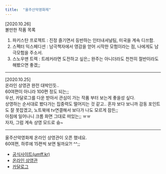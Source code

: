 ```yaml
---
title:  "울주산악영화제"
---
```


[2020.10.26]  
볼만한 작품 목록  
1. 파키스탄 프로젝트 : 진정 즐기면서 등반하는 인터내셔널팀, 미국을 계속 디쓰함.
2. 스펙터 익스페디션 : 남극책자에서 영감을 얻어 시작한 모험이라는 점, 나에게도 남극모험을 주소서.
3. 스노우맨 트렉 : 트레커라면 도전하고 싶은;; 완주는 아니더라도 천천히 절반이라도 해봤으면 좋겠;;

---
[2020.10.25]  
온라인 상영관 완전 대박인듯..  
60여편이 아니라 100편 정도 되는;;  
우선, 카달로그를 다운 받아서 관심이 가는 작품 부터 보는게 좋을성 싶다.  
상영하는 순서대로 봤다가는 집중력도 떨어지는 것 같고..
혼자 보다 보니까 감동 포인트도 잘 못잡겠고, 
노트북에 tv연결해서 보다가 나도 모르게 잠든;;  
아침에 일어나니 크롬 화면 그대로 떠있는;; ㅠㅠ  
자자, 그럼 계속 상영 모드로 슝~  

---
울주산악영화제 온라인 상영관이 오픈 했네요.  
60여편, 하루에 15편씩 보면 될까요?! ^^;;  

- [공식사이트(umff.kr)](http://www.umff.kr/kor/default.asp)
- [온라인 상영관](http://www.umff.kr/kor/addon/00000100/onair.asp?QueryYear=2020&mse=10)  
- [카달로그](http://www.umff.kr/kor/file/5th_umff_program_book.pdf)

<!--
<iframe src="http://www.umff.kr" frameborder="0" width="450" height="450" marginwidth="0" marginheight="0" scrolling="yes">
-->

  